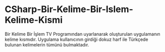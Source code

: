 # CSharp-Bir-Kelime-Bir-Islem-Kelime-Kismi
Bir Kelime Bir İşlem TV Programından uyarlanarak oluşturulan uygulamanın kelime kısmıdır. Uygulama kullanıcının girdiği dokuz harf ile Türkçede bulunan kelimelerin tümünü bulmaktadır.
